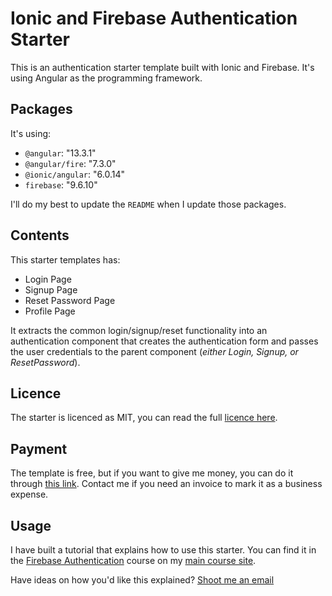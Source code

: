 # Ionic and Firebase Authentication Starter

This is an authentication starter template built with Ionic and Firebase. It's using Angular as the programming
framework.

## Packages

It's using:

- `@angular`: "13.3.1"
- `@angular/fire`: "7.3.0"
- `@ionic/angular`: "6.0.14"
- `firebase`: "9.6.10"

I'll do my best to update the `README` when I update those packages.

## Contents

This starter templates has:

- Login Page
- Signup Page
- Reset Password Page
- Profile Page

It extracts the common login/signup/reset functionality into an authentication component that creates the authentication
form and passes the user credentials to the parent component (_either Login, Signup, or ResetPassword_).

## Licence

The starter is licenced as MIT, you can read the full [licence here](/licence.md).

## Payment

The template is free, but if you want to give me money, you can do it through [this link](https://paypal.me/javebratt).
Contact me if you need an invoice to mark it as a business expense.

## Usage

I have built a tutorial that explains how to use this starter. You can find it in the
[Firebase Authentication](https://courses.jsmobiledev.com/course/authentication/intro) course on my
[main course site](https://courses.jsmobiledev.com/).

Have ideas on how you'd like this explained? [Shoot me an email](https://jsmobiledev.com/contact)
